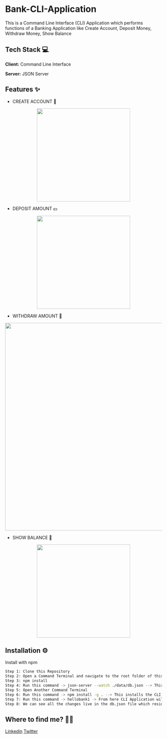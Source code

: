 # Bank-CLI-Application

This is a Command Line Interface (CLI) Application which performs functions of a Banking Application like Create Account, Deposit Money, Withdraw Money, Show Balance

## Tech Stack 💻

**Client:** Command Line Interface

**Server:** JSON Server

## Features ✨

- CREATE ACCOUNT 📝

<p align="center">

  <img src="https://user-images.githubusercontent.com/77622315/202632873-bcfac2b0-fac5-4f86-a6d8-7fffd84a07c7.png" height=300 />
</p>

- DEPOSIT AMOUNT 💵

<p align="center">
  <img src="https://user-images.githubusercontent.com/77622315/202551862-437257b5-640d-47ea-a73f-e9a49715ff97.png" height=300 />
</p>

- WITHDRAW AMOUNT 💸

<p align="center">
  <img src = "https://user-images.githubusercontent.com/77622315/202552367-6a8336f0-5781-4873-80ca-e7c1cc496740.png" width=669 />
</p>

- SHOW BALANCE 🤑
<p align="center">
  <img src = "https://user-images.githubusercontent.com/77622315/202553194-6a2b795d-b226-4004-a374-bf39dcc634d3.png" height=300 />
</p>

## Installation ⚙️

Install with npm

```sh
Step 1: Clone this Repository
Step 2: Open a Command Terminal and navigate to the root folder of this repository
Step 3: npm install
Step 4: Run this command -> json-server --watch ./data/db.json --> This turns on the backend server of the application and gives us an endpoint to find all the JSON Doucments
Step 5: Open Another Command Terminal
Step 6: Run this command -> npm install -g . --> This installs the CLI Application on the desktop globally. "Can be installed locally as -> npm install ."
Step 7: Run this command -> hellobank1 -> From here CLI Application will guide you through the Actions.
Step 8: We can see all the changes live in the db.json file which resides in data folder
```

## Where to find me? 👦🏻

[Linkedin](https://www.linkedin.com/in/utkarshambetkar/)
[Twitter](https://twitter.com/utkarshambetkar)

